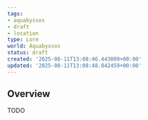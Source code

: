 ```yaml
---
tags:
- aquabyssos
- draft
- location
type: Lore
world: Aquabyssos
status: draft
created: '2025-08-11T13:08:46.443089+00:00'
updated: '2025-08-11T13:08:48.842459+00:00'
---
```



## Overview

TODO
